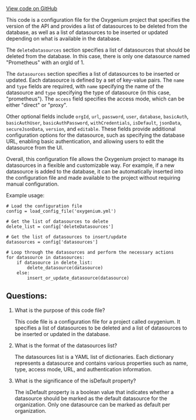 [View code on GitHub](https://github.com/oxygenium/oxygenium/docker/grafana/provisioning/datasources/datasource.yml)

This code is a configuration file for the Oxygenium project that specifies the version of the API and provides a list of datasources to be deleted from the database, as well as a list of datasources to be inserted or updated depending on what is available in the database. 

The `deleteDatasources` section specifies a list of datasources that should be deleted from the database. In this case, there is only one datasource named "Prometheus" with an orgId of 1. 

The `datasources` section specifies a list of datasources to be inserted or updated. Each datasource is defined by a set of key-value pairs. The `name` and `type` fields are required, with `name` specifying the name of the datasource and `type` specifying the type of datasource (in this case, "prometheus"). The `access` field specifies the access mode, which can be either "direct" or "proxy". 

Other optional fields include `orgId`, `url`, `password`, `user`, `database`, `basicAuth`, `basicAuthUser`, `basicAuthPassword`, `withCredentials`, `isDefault`, `jsonData`, `secureJsonData`, `version`, and `editable`. These fields provide additional configuration options for the datasource, such as specifying the database URL, enabling basic authentication, and allowing users to edit the datasource from the UI. 

Overall, this configuration file allows the Oxygenium project to manage its datasources in a flexible and customizable way. For example, if a new datasource is added to the database, it can be automatically inserted into the configuration file and made available to the project without requiring manual configuration. 

Example usage:

```
# Load the configuration file
config = load_config_file('oxygenium.yml')

# Get the list of datasources to delete
delete_list = config['deleteDatasources']

# Get the list of datasources to insert/update
datasources = config['datasources']

# Loop through the datasources and perform the necessary actions
for datasource in datasources:
    if datasource in delete_list:
        delete_datasource(datasource)
    else:
        insert_or_update_datasource(datasource)
```
## Questions: 
 1. What is the purpose of this code file?
    
    This code file is a configuration file for a project called oxygenium. It specifies a list of datasources to be deleted and a list of datasources to be inserted or updated in the database.

2. What is the format of the datasources list?
    
    The datasources list is a YAML list of dictionaries. Each dictionary represents a datasource and contains various properties such as name, type, access mode, URL, and authentication information.

3. What is the significance of the isDefault property?
    
    The isDefault property is a boolean value that indicates whether a datasource should be marked as the default datasource for the organization. Only one datasource can be marked as default per organization.